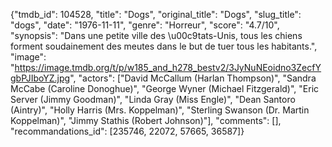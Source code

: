 {"tmdb_id": 104528, "title": "Dogs", "original_title": "Dogs", "slug_title": "dogs", "date": "1976-11-11", "genre": "Horreur", "score": "4.7/10", "synopsis": "Dans une petite ville des \u00c9tats-Unis, tous les chiens forment soudainement des meutes dans le but de tuer tous les habitants.", "image": "https://image.tmdb.org/t/p/w185_and_h278_bestv2/3JyNuNEoidno3ZecfYgbPJIboYZ.jpg", "actors": ["David McCallum (Harlan Thompson)", "Sandra McCabe (Caroline Donoghue)", "George Wyner (Michael Fitzgerald)", "Eric Server (Jimmy Goodman)", "Linda Gray (Miss Engle)", "Dean Santoro (Aintry)", "Holly Harris (Mrs. Koppelman)", "Sterling Swanson (Dr. Martin Koppelman)", "Jimmy Stathis (Robert Johnson)"], "comments": [], "recommandations_id": [235746, 22072, 57665, 36587]}